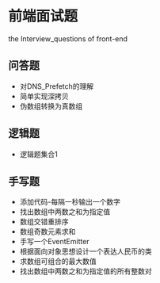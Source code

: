 <!--
 * @Description: 前端面试题汇总
 * @Author: hetengfei
 * @Github: https://github.com/avrinfly
 * @Date: 2019-08-27 18:45:16
 * @LastEditors: hetengfei
 * @LastEditTime: 2019-08-27 22:20:51
 -->
# 前端面试题
the Interview_questions of front-end

## 问答题
- 对DNS_Prefetch的理解
- 简单实现深拷贝
- 伪数组转换为真数组
## 逻辑题
- 逻辑题集合1
## 手写题
- 添加代码-每隔一秒输出一个数字
- 找出数组中两数之和为指定值
- 数组交错重排序
- 数组奇数元素求和
- 手写一个EventEmitter
- 根据面向对象思想设计一个表达人民币的类
- 求数组可组合的最大数值
- 找出数组中两数之和为指定值的所有整数对
